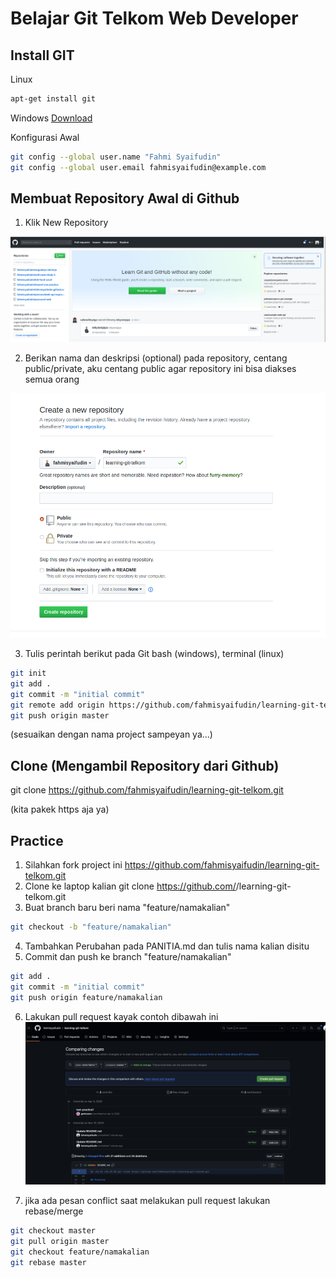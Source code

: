 # Belajar Git Telkom Web Developer

## Install GIT

Linux 

```bash
apt-get install git
```
Windows [Download](https://git-scm.com/download/win)

Konfigurasi Awal

```bash
git config --global user.name "Fahmi Syaifudin"
git config --global user.email fahmisyaifudin@example.com
```

## Membuat Repository Awal di Github

1. Klik New Repository

![image](img/1.png)

2. Berikan nama dan deskripsi (optional) pada repository, centang public/private, aku centang public agar repository ini bisa diakses semua orang

![image](img/2.png)

3. Tulis perintah berikut pada Git bash (windows), terminal (linux)

```bash
git init
git add .
git commit -m "initial commit"
git remote add origin https://github.com/fahmisyaifudin/learning-git-telkom.git
git push origin master
```
(sesuaikan dengan nama project sampeyan ya...)

## Clone (Mengambil Repository dari Github)

git clone https://github.com/fahmisyaifudin/learning-git-telkom.git

(kita pakek https aja ya)
                
## Practice

1. Silahkan fork project ini https://github.com/fahmisyaifudin/learning-git-telkom.git
2. Clone ke laptop kalian
   git clone https://github.com/<username>/learning-git-telkom.git
3. Buat branch baru beri nama "feature/namakalian"

```bash
git checkout -b "feature/namakalian"
```
4. Tambahkan Perubahan pada PANITIA.md dan tulis nama kalian disitu
5. Commit dan push ke branch "feature/namakalian"
   
```bash
git add .
git commit -m "initial commit"
git push origin feature/namakalian
```
6. Lakukan pull request kayak contoh dibawah ini
![image](img/pull_request.png)

7. jika ada pesan conflict saat melakukan pull request lakukan rebase/merge
  ```bash
git checkout master
git pull origin master
git checkout feature/namakalian
git rebase master 
```
